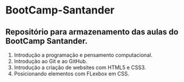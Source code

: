 # BootCamp-Santander
## Repositório para armazenamento das aulas do BootCamp Santander.
1. Introdução a programação e pensamento computacional.
2. Introdução ao Git e ao GitHub.
3. Introdução a criação de websites com HTML5 e CSS3.
4. Posicionando elementos com FLexbox em CSS.
